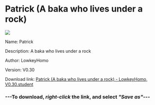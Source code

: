 # Patrick (A baka who lives under a rock)

<img src = "https://raw.githubusercontent.com/Arbiter1223/Daigaku-Gurashi-Custom-Students/master/Students/Files/Patrick%20(A%20baka%20who%20lives%20under%20a%20rock).png">

Name: Patrick

Description: A baka who lives under a rock

Author: LowkeyHomo

Version: V0.30

Download link: <a href="https://raw.githubusercontent.com/Arbiter1223/Daigaku-Gurashi-Custom-Students/master/Students/Files/Patrick%20(A%20baka%20who%20lives%20under%20a%20rock)%20-%20LowkeyHomo%2C%20V0.30.student">Patrick (A baka who lives under a rock) - LowkeyHomo, V0.30.student</a>

### ---**To download, _right-click_ the link, and select _"Save as"_**---
